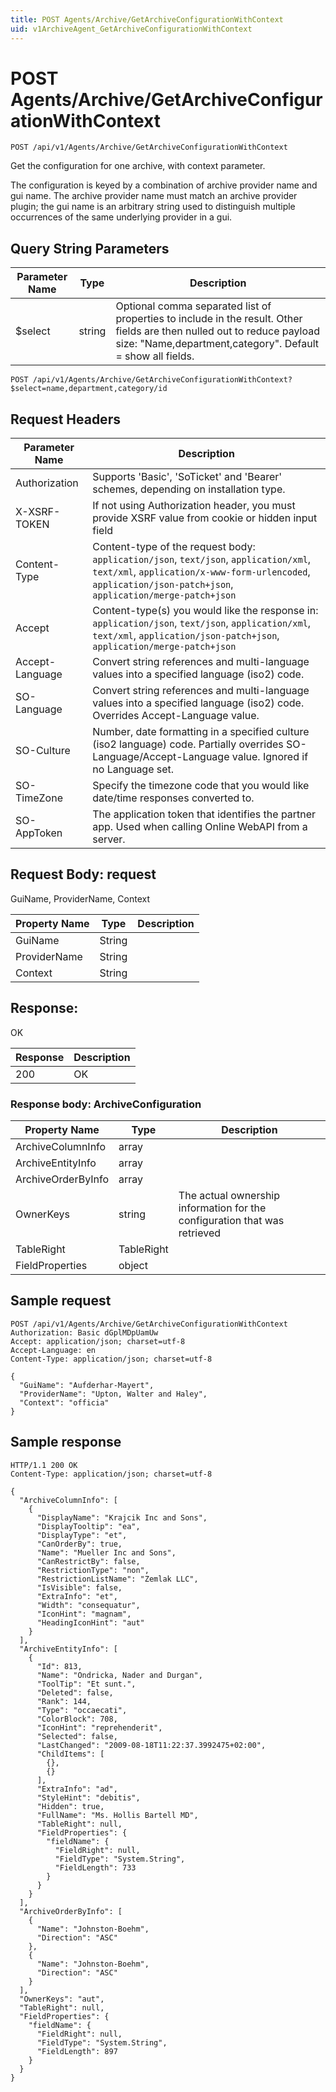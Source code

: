 ```yaml
---
title: POST Agents/Archive/GetArchiveConfigurationWithContext
uid: v1ArchiveAgent_GetArchiveConfigurationWithContext
---
```


# POST Agents/Archive/GetArchiveConfigurationWithContext

```http
POST /api/v1/Agents/Archive/GetArchiveConfigurationWithContext
```

Get the configuration for one archive, with context parameter.


The configuration is keyed by a combination of archive provider name and gui name. The archive provider name must match an archive provider plugin; the gui name is an arbitrary string used to distinguish multiple occurrences of the same underlying provider in a gui.






## Query String Parameters

| Parameter Name | Type |  Description |
|----------------|------|--------------|
| $select | string |  Optional comma separated list of properties to include in the result. Other fields are then nulled out to reduce payload size: "Name,department,category". Default = show all fields. |

```http
POST /api/v1/Agents/Archive/GetArchiveConfigurationWithContext?$select=name,department,category/id
```


## Request Headers

| Parameter Name | Description |
|----------------|-------------|
| Authorization  | Supports 'Basic', 'SoTicket' and 'Bearer' schemes, depending on installation type. |
| X-XSRF-TOKEN   | If not using Authorization header, you must provide XSRF value from cookie or hidden input field |
| Content-Type | Content-type of the request body: `application/json`, `text/json`, `application/xml`, `text/xml`, `application/x-www-form-urlencoded`, `application/json-patch+json`, `application/merge-patch+json` |
| Accept         | Content-type(s) you would like the response in: `application/json`, `text/json`, `application/xml`, `text/xml`, `application/json-patch+json`, `application/merge-patch+json` |
| Accept-Language | Convert string references and multi-language values into a specified language (iso2) code. |
| SO-Language | Convert string references and multi-language values into a specified language (iso2) code. Overrides Accept-Language value. |
| SO-Culture | Number, date formatting in a specified culture (iso2 language) code. Partially overrides SO-Language/Accept-Language value. Ignored if no Language set. |
| SO-TimeZone | Specify the timezone code that you would like date/time responses converted to. |
| SO-AppToken | The application token that identifies the partner app. Used when calling Online WebAPI from a server. |

## Request Body: request 

GuiName, ProviderName, Context 

| Property Name | Type |  Description |
|----------------|------|--------------|
| GuiName | String |  |
| ProviderName | String |  |
| Context | String |  |

## Response:

OK

| Response | Description |
|----------------|-------------|
| 200 | OK |

### Response body: ArchiveConfiguration

| Property Name | Type |  Description |
|----------------|------|--------------|
| ArchiveColumnInfo | array |  |
| ArchiveEntityInfo | array |  |
| ArchiveOrderByInfo | array |  |
| OwnerKeys | string | The actual ownership information for the configuration that was retrieved |
| TableRight | TableRight |  |
| FieldProperties | object |  |

## Sample request

```http!
POST /api/v1/Agents/Archive/GetArchiveConfigurationWithContext
Authorization: Basic dGplMDpUamUw
Accept: application/json; charset=utf-8
Accept-Language: en
Content-Type: application/json; charset=utf-8

{
  "GuiName": "Aufderhar-Mayert",
  "ProviderName": "Upton, Walter and Haley",
  "Context": "officia"
}
```

## Sample response

```http_
HTTP/1.1 200 OK
Content-Type: application/json; charset=utf-8

{
  "ArchiveColumnInfo": [
    {
      "DisplayName": "Krajcik Inc and Sons",
      "DisplayTooltip": "ea",
      "DisplayType": "et",
      "CanOrderBy": true,
      "Name": "Mueller Inc and Sons",
      "CanRestrictBy": false,
      "RestrictionType": "non",
      "RestrictionListName": "Zemlak LLC",
      "IsVisible": false,
      "ExtraInfo": "et",
      "Width": "consequatur",
      "IconHint": "magnam",
      "HeadingIconHint": "aut"
    }
  ],
  "ArchiveEntityInfo": [
    {
      "Id": 813,
      "Name": "Ondricka, Nader and Durgan",
      "ToolTip": "Et sunt.",
      "Deleted": false,
      "Rank": 144,
      "Type": "occaecati",
      "ColorBlock": 708,
      "IconHint": "reprehenderit",
      "Selected": false,
      "LastChanged": "2009-08-18T11:22:37.3992475+02:00",
      "ChildItems": [
        {},
        {}
      ],
      "ExtraInfo": "ad",
      "StyleHint": "debitis",
      "Hidden": true,
      "FullName": "Ms. Hollis Bartell MD",
      "TableRight": null,
      "FieldProperties": {
        "fieldName": {
          "FieldRight": null,
          "FieldType": "System.String",
          "FieldLength": 733
        }
      }
    }
  ],
  "ArchiveOrderByInfo": [
    {
      "Name": "Johnston-Boehm",
      "Direction": "ASC"
    },
    {
      "Name": "Johnston-Boehm",
      "Direction": "ASC"
    }
  ],
  "OwnerKeys": "aut",
  "TableRight": null,
  "FieldProperties": {
    "fieldName": {
      "FieldRight": null,
      "FieldType": "System.String",
      "FieldLength": 897
    }
  }
}
```
